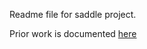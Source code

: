 Readme file for saddle project.

Prior work is documented [here](https://roberthart56.github.io/SCFAB/SC_lab/Projects/rotating_saddle/index.html)



